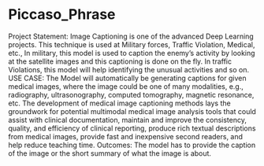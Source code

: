 # Piccaso_Phrase
Project Statement: Image Captioning is one of the advanced Deep Learning projects. This technique is used at Military forces, Traffic Violation, Medical, etc., In military, this model is used to caption the enemy’s activity by looking at the satellite images and this captioning is done on the fly. In traffic Violations, this model will help identifying the unusual activities and so on. USE CASE: The Model will automatically be generating captions for given medical images, where the image could be one of many modalities, e.g., radiography, ultrasonography, computed tomography, magnetic resonance, etc. The development of medical image captioning methods lays the groundwork for potential multimodal medical image analysis tools that could assist with clinical documentation, maintain and improve the consistency, quality, and efficiency of clinical reporting, produce rich textual descriptions from medical images, provide fast and inexpensive second readers, and help reduce teaching time. Outcomes: The model has to provide the caption of the image or the short summary of what the image is about.
